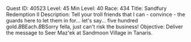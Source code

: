 Quest ID: 40523
Level: 45
Min Level: 40
Race: 434
Title: Sandfury Redemption II
Description: Tell your troll friends that I can - convince - the guards here to let them in for… let's say... five hundred gold.$B$BEach.$B$BSorry fella, just can't risk the business!
Objective: Deliver the message to Seer Maz'ek at Sandmoon Village in Tanaris.
